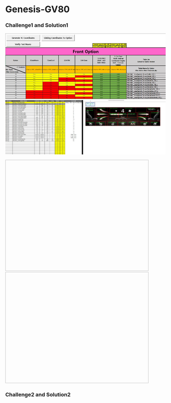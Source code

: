 # Genesis-GV80

### Challenge1 and Solution1
![GV80_prj1](./Img/GV80_prj1.jpg)
![GV80_prj2](./Img/GV80_prj2.jpg)

<img scr="/Img/GV80_prj1.jpg" width="450p" height="350px">
<img scr="/Img/GV80_prj2.jpg" width="450p" height="350px">

### Challenge2 and Solution2